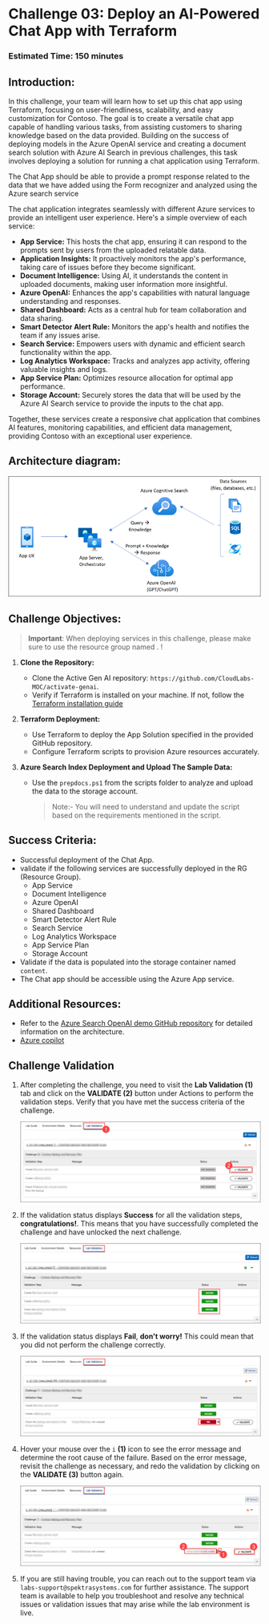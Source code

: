 # Challenge 03:  Deploy an AI-Powered Chat App with Terraform

### Estimated Time: 150 minutes

## Introduction:

In this challenge, your team will learn how to set up this chat app using Terraform, focusing on user-friendliness, scalability, and easy customization for Contoso. The goal is to create a versatile chat app capable of handling various tasks, from assisting customers to sharing knowledge based on the data provided. Building on the success of deploying models in the Azure OpenAI service and creating a document search solution with Azure AI Search in previous challenges, this task involves deploying a solution for running a chat application using Terraform.

The Chat App should be able to provide a prompt response related to the data that we have added using the Form recognizer and analyzed using the Azure search service

The chat application integrates seamlessly with different Azure services to provide an intelligent user experience. Here's a simple overview of each service:

- **App Service:** This hosts the chat app, ensuring it can respond to the prompts sent by users from the uploaded relatable data.
- **Application Insights:** It proactively monitors the app's performance, taking care of issues before they become significant.
- **Document Intelligence:** Using AI, it understands the content in uploaded documents, making user information more insightful.
- **Azure OpenAI:** Enhances the app's capabilities with natural language understanding and responses.
- **Shared Dashboard:** Acts as a central hub for team collaboration and data sharing.
- **Smart Detector Alert Rule:** Monitors the app's health and notifies the team if any issues arise.
- **Search Service:** Empowers users with dynamic and efficient search functionality within the app.
- **Log Analytics Workspace:** Tracks and analyzes app activity, offering valuable insights and logs.
- **App Service Plan:** Optimizes resource allocation for optimal app performance.
- **Storage Account:** Securely stores the data that will be used by the Azure AI Search service to provide the inputs to the chat app.

Together, these services create a responsive chat application that combines AI features, monitoring capabilities, and efficient data management, providing Contoso with an exceptional user experience.


## Architecture diagram:

![](../media/appcomponents.png)


## Challenge Objectives:

> **Important**: When deploying services in this challenge, please make sure to use the resource group named **<inject key="Resource Group Name"/>**.  !

1. **Clone the Repository:**
   - Clone the Active Gen AI repository: `https://github.com/CloudLabs-MOC/activate-genai`.
   - Verify if Terraform is installed on your machine. If not, follow the [Terraform installation guide](https://developer.hashicorp.com/terraform/install)

2. **Terraform Deployment:**
   - Use Terraform to deploy the App Solution specified in the provided GitHub repository.
   - Configure Terraform scripts to provision Azure resources accurately.

3. **Azure Search Index Deployment and Upload The Sample Data:**
   - Use the `prepdocs.ps1` from the scripts folder to analyze and upload the data to the storage account.
      > Note:- You will need to understand and update the script based on the requirements mentioned in the script.

## Success Criteria:

- Successful deployment of the Chat App.
- validate if the following services are successfully deployed in the RG (Resource Group).
  - App Service
  - Document Intelligence
  - Azure OpenAI
  - Shared Dashboard
  - Smart Detector Alert Rule
  - Search Service
  - Log Analytics Workspace
  - App Service Plan
  - Storage Account
- Validate if the data is populated into the storage container named `content`.
- The Chat app should be accessible using the Azure App service.

## Additional Resources:

-  Refer to the  [Azure Search OpenAI demo GitHub repository](https://github.com/cmendible/azure-search-openai-demo) for detailed information on the architecture.
-  [Azure copilot](https://learn.microsoft.com/en-us/azure/copilot/overview)

## Challenge Validation
 
1. After completing the challenge, you need to visit the **Lab Validation (1)** tab and click on the **VALIDATE (2)** button under Actions to perform the validation steps. Verify that you have met the success criteria of the challenge. 
 
    ![](../media/validate01.png "Validation")
 
1. If the validation status displays **Success** for all the validation steps, **congratulations!**. This means that you have successfully completed the challenge and have unlocked the next challenge.
 
     ![](../media/validate02.png "Validation")

1. If the validation status displays **Fail**, **don't worry!** This could mean that you did not perform the challenge correctly.
 
     ![](../media/validate03.png "Validation")
 
1. Hover your mouse over the `i` **(1)** icon to see the error message and determine the root cause of the failure. Based on the error message, revisit the challenge as necessary, and redo the validation by clicking on the **VALIDATE (3)** button again.

   ![](../media/validate04.png "Validation")
 
1. If you are still having trouble, you can reach out to the support team via `labs-support@spektrasystems.com` for further assistance. The support team is available to help you troubleshoot and resolve any technical issues or validation issues that may arise while the lab environment is live.
